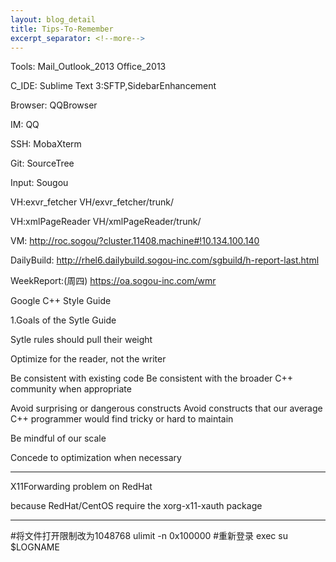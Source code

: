 ```yaml
---
layout: blog_detail
title: Tips-To-Remember
excerpt_separator: <!--more-->
---
```

Tools:
Mail_Outlook_2013
Office_2013

C_IDE:
Sublime Text 3:SFTP,SidebarEnhancement

Browser:
QQBrowser

IM:
QQ

SSH:
MobaXterm

Git:
SourceTree

Input:
Sougou

<!--more-->
VH:exvr_fetcher
VH/exvr_fetcher/trunk/


VH:xmlPageReader
VH/xmlPageReader/trunk/

VM:
http://roc.sogou/?cluster.11408.machine#!10.134.100.140

DailyBuild:
http://rhel6.dailybuild.sogou-inc.com/sgbuild/h-report-last.html

WeekReport:(周四)
https://oa.sogou-inc.com/wmr

Google C++ Style Guide

1.Goals of the Sytle Guide

Sytle rules should pull their weight

Optimize for the reader, not the writer

Be consistent with existing code
Be consistent with the broader C++ community when appropriate

Avoid surprising or dangerous constructs
Avoid constructs that our average C++ programmer would find tricky or hard to maintain

Be mindful of our scale

Concede to optimization when necessary

*****************************************
X11Forwarding problem on RedHat

because RedHat/CentOS require the xorg-x11-xauth package
*****************************************

#将文件打开限制改为1048768
ulimit -n 0x100000
#重新登录
exec su $LOGNAME